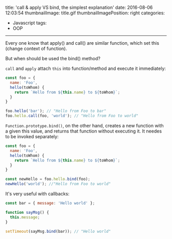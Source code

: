 title: 'call & apply VS bind, the simplest explanation'
date: 2016-08-06 12:03:54
thumbnailImage: title.gif
thumbnailImagePosition: right
categories: 
- Javascript
tags:
- OOP
---

Every one know that apply() and call() are similar function, which set this (change context of function).

But when should be used the bind() method?

<!--more-->
<!--toc-->

`call` and `apply` attach `this` into function/method and execute it immediately:

``` javascript
const foo = {
  name: 'Foo',
  hello(toWhom) {
    return `Hello from ${this.name} to ${toWhom}`;
  }
}

foo.hello('bar'); // "Hello from Foo to bar"
foo.hello.call(foo, 'world'); // "Hello from Foo to world"
```

`Function.prototype.bind()`, on the other hand, creates a new function with a given this value, and returns that function without executing it. It needes to be invoked separately:

``` javascript
const foo = {
  name: 'Foo',
  hello(toWhom) {
    return `Hello from ${this.name} to ${toWhom}`;
  }
}

const newHello = foo.hello.bind(foo);
newHello('world'); //"Hello from Foo to world"
```

It's very useful with callbacks:

``` javascript
const bar = { message: 'Hello world' };

function sayMsg() {
  this.message;
}

setTimeout(sayMsg.bind(bar)); // "Hello world"
```